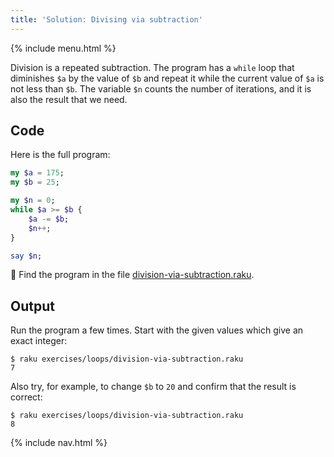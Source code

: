 ```yaml
---
title: 'Solution: Divising via subtraction'
---
```


{% include menu.html %}

Division is a repeated subtraction. The program has a `while` loop that diminishes `$a` by the value of `$b` and repeat it while the current value of `$a` is not less than `$b`. The variable `$n` counts the number of iterations, and it is also the result that we need.

## Code

Here is the full program:

```raku
my $a = 175;
my $b = 25;

my $n = 0;
while $a >= $b {
    $a -= $b;
    $n++;
}

say $n;
```

🦋 Find the program in the file [division-via-subtraction.raku](https://github.com/ash/raku-course/blob/master/exercises/loops/division-via-subtraction.raku).

## Output

Run the program a few times. Start with the given values which give an exact integer:

```console
$ raku exercises/loops/division-via-subtraction.raku
7
```

Also try, for example, to change `$b` to `20` and confirm that the result is correct:

```console
$ raku exercises/loops/division-via-subtraction.raku
8
```

{% include nav.html %}
